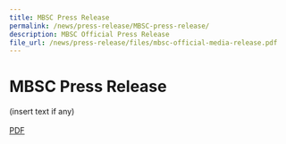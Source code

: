 ```yaml
---
title: MBSC Press Release
permalink: /news/press-release/MBSC-press-release/
description: MBSC Official Press Release
file_url: /news/press-release/files/mbsc-official-media-release.pdf
---
```


# **MBSC Press Release**
(insert text if any)
<br>
<br>
[PDF](/news/press-release/files/mbsc-official-media-release.pdf)
